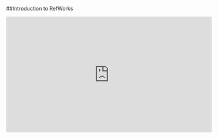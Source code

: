 ##Introduction to RefWorks

<iframe width="560" height="315" src="https://www.youtube.com/embed/9mTYGIOBvag" frameborder="0" allow="accelerometer; autoplay; encrypted-media; gyroscope; picture-in-picture" allowfullscreen></iframe>

